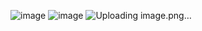 ![image](https://github.com/proxdme/Dronov-AQA79-2101/assets/150331791/a54f3c1e-a674-4781-af65-c015fb89ce03)
![image](https://github.com/proxdme/Dronov-AQA79-2101/assets/150331791/dc659e1d-199c-49a5-abbe-96ae4d328eef)
![Uploading image.png…]()

